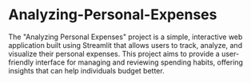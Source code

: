 # Analyzing-Personal-Expenses
The "Analyzing Personal Expenses" project is a simple, interactive web application built using Streamlit that allows users to track, analyze, and visualize their personal expenses. This project aims to provide a user-friendly interface for managing and reviewing spending habits, offering insights that can help individuals budget better.
